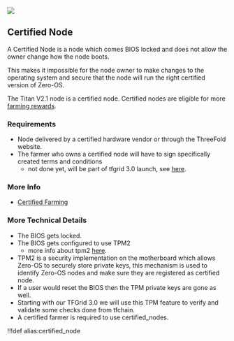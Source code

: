 ![](img/farming_solutions.jpg)

## Certified Node

A Certified Node is a node which comes BIOS locked and does not allow the owner change how the node boots.  

This makes it impossible for the node owner to make changes to the operating system and secure that the node will run the right certified version of Zero-OS.  

The Titan V2.1 node is a certified node.  Certified nodes are eligible for more [farming rewards](farming_reward).

### Requirements

- Node delivered by a certified hardware vendor or through the ThreeFold website.
- The farmer who owns a certified node will have to sign specifically created terms and conditions
  - not done yet, will be part of tfgrid 3.0 launch, see [here](farming_certification_terms_conditions).

### More Info

- [Certified Farming](certified_farming)

### More Technical Details

- The BIOS gets locked.
- The BIOS gets configured to use TPM2 
  - more info about tpm2 [here](https://www.usenix.org/system/files/conference/usenixsecurity16/sec16_paper_raj.pdf).
- TPM2 is a security implementation on the motherboard which allows Zero-OS to securely store private keys, this mechanism is used to identify Zero-OS nodes and make sure they are registered as certified node.
- If a user would reset the BIOS then the TPM private keys are gone as well.
- Starting with our TFGrid 3.0 we will use this TPM feature to verify and validate some checks done from tfchain.
- A certified farmer is required to use certified_nodes.


!!!def alias:certified_node
